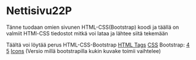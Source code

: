 # Nettisivu22P
Tänne tuodaan omien sivunen HTML-CSS(Bootstrap) koodi ja täällä on valmiit HTMl-CSS tiedostot mitkä voi lataa ja lähtee siitä tekemään 

Täältä voi löytää perus HTML-CSS-Bootstrap 
[HTML Tags](https://www.w3schools.com/tags/)
[CSS](https://www.w3schools.com/css/default.asp)
Bootstrap: [4](https://www.w3schools.com/bootstrap4/default.asp) [5](https://www.w3schools.com/bootstrap5/index.php)
[Icons](https://fontawesome.com/) (Versio millä bootstrapilla kukin kuvake toimii vaihtelee)



